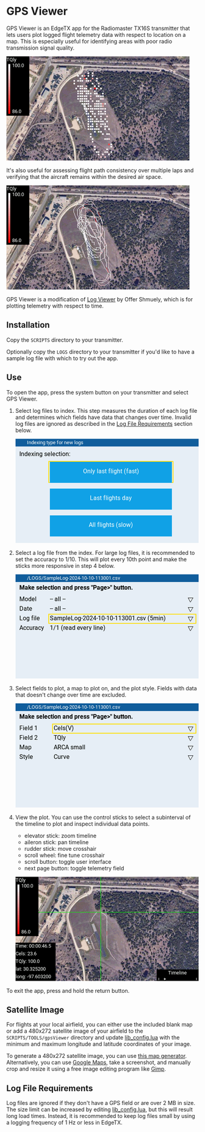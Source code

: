 # GPS Viewer

GPS Viewer is an EdgeTX app for the Radiomaster TX16S transmitter that lets users plot logged flight telemetry data with respect to location on a map.  This is especially useful for identifying areas with poor radio transmission signal quality. 

![screenshot](images/screenshot_points.png)

It's also useful for assessing flight path consistency over multiple laps and verifying that the aircraft remains within the desired air space.

![screenshot](images/screenshot_curve.png)

GPS Viewer is a modification of [Log Viewer](https://github.com/offer-shmuely/edgetx-x10-scripts/wiki/LogViewer) by Offer Shmuely, which is for plotting telemetry with respect to time.

## Installation

Copy the `SCRIPTS` directory to your transmitter.

Optionally copy the `LOGS` directory to your transmitter if you'd like to have a sample log file with which to try out the app.

## Use

To open the app, press the system button on your transmitter and select GPS Viewer.

1. Select log files to index.  This step measures the duration of each log file and determines which fields have data that changes over time.  Invalid log files are ignored as described in the [Log File Requirements](#log-file-requirements) section below.

    ![screenshot](images/step_01.png)

2. Select a log file from the index.  For large log files, it is recommended to set the accuracy to 1/10.  This will plot every 10th point and make the sticks more responsive in step 4 below.

    ![screenshot](images/step_02.png)

3. Select fields to plot, a map to plot on, and the plot style.  Fields with data that doesn't change over time are excluded.

    ![screenshot](images/step_03.png)

4. View the plot.  You can use the control sticks to select a subinterval of the timeline to plot and inspect individual data points.

    - elevator stick: zoom timeline
    - aileron stick: pan timeline
    - rudder stick: move crosshair
    - scroll wheel: fine tune crosshair
    - scroll button: toggle user interface
    - next page button: toggle telemetry field

    ![screenshot](images/step_04.png)

To exit the app, press and hold the return button.

## Satellite Image

For flights at your local airfield, you can either use the included blank map or add a 480x272 satellite image of your airfield to the `SCRIPTS/TOOLS/gpsViewer` directory and update [lib_config.lua](SCRIPTS/TOOLS/gpsViewer/lib_config.lua) with the minimum and maximum longitude and latitude coordinates of your image.

To generate a 480x272 satellite image, you can use [this map generator](https://ethosmap.hobby4life.nl/).  Alternatively, you can use [Google Maps](https://www.google.com/maps), take a screenshot, and manually crop and resize it using a free image editing program like [Gimp](https://www.gimp.org/).

## Log File Requirements

Log files are ignored if they don't have a GPS field or are over 2 MB in size.  The size limit can be increased by editing [lib_config.lua](SCRIPTS/TOOLS/gpsViewer/lib_config.lua), but this will result long load times.  Instead, it is recommended to keep log files small by using a logging frequency of 1 Hz or less in EdgeTX.